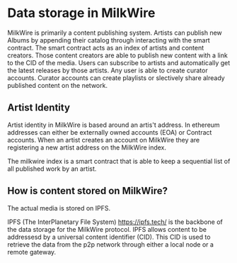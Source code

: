 # Data storage in MilkWire 
MilkWire is primarily a content publishing system. Artists can publish new Albums by appending their catalog through interacting with the smart contract. 
The smart contract acts as an index of artists and content creators. Those content creators are able to publish new content with a link to the CID of the 
media. Users can subscribe to artists and automatically get the latest releases by those artists. Any user is able to create curator accounts. 
Curator accounts can create playlists or slectively share already published content on the network. 



## Artist Identity 
Artist identity in MilkWire is based around an artis't address. In ethereum addresses can either be externally owned accounts (EOA) or Contract accounts. 
When an artist creates an account on MilkWire they are registering a new artist address on the MilkWire index. 

The milkwire index is a smart contract that is able to keep a sequential list of all published work by an artist. 

## How is content stored on MilkWire?

The actual media is stored on IPFS.

IPFS (The InterPlanetary File System) https://ipfs.tech/ is the backbone of the data storage for the MilkWire protocol. 
IPFS allows content to be addressesd by a universal content identifier (CID). This CID is used to retrieve the data from the p2p network
through either a local node or a remote gateway.

